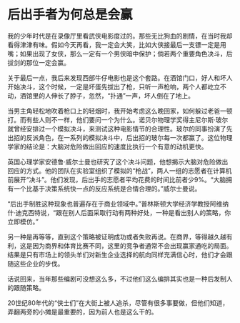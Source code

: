 # 后出手者为何总是会赢

我的少年时代是在录像厅里看武侠电影度过的。那些无比狗血的剧情，在当时我却看得津津有味。假如今天再看，我一定会大笑，比如大侠接最后一支镖一定是用嘴；如果出现了女侠，那么一定有一个男侠暗中保护；倘若两个重要角色决斗，后拔剑的那位一定会赢。 

关于最后一点，我后来发现西部牛仔电影也是这个套路。在酒馆门口，好人和坏人开始决斗，这个时候，一定是坏蛋先拔出了枪，只听一声枪响，两个人都屹立不动，酒馆里的人伸长了脖子，忽然，“扑通”一声，坏人倒在了地上。 

当男主角轻松地吹着枪口上的轻烟时，我开始考虑这么晚回家，如何躲过老爸一顿打。而有些人则不一样，他们要问一个为什么。诺贝尔物理学奖得主尼尔斯·玻尔就曾经安排过一个模拟决斗，来测试这种电影情节的合理性。玻尔的同事扮演了先出招的反派角色，在一系列的模拟决斗中，后出招的玻尔每一次都赢了。这位物理学家的结论是：大脑对危险做出回应的速度比执行一个有意的动机更快。 

英国心理学家安德鲁·威尔士曼也研究了这个决斗问题，他想揭示大脑对危险做出回应的方式。他的团队在实验室组织了模拟的“枪战”，两人一组的志愿者在计算机前展开“决斗”。他们发现，后出手的志愿者平均花费的时间比前者少9%。“大脑拥有一个比基于决策系统快一点的反应系统是合情合理的。”威尔士曼说。 

“后出手制胜这种现象也普遍存在于商业领域中。”普林斯顿大学经济学教授阿维纳什·迪克西特说，“跟在别人后面采取行动有两种好处，一种是看出别人的策略，你立即模仿。” 

另一种是再等等，直到这个策略被证明成功或者失败再说。在商界，等得越久越有利，这是因为商界和体育比赛不同，这里的竞争者通常不会出现赢家通吃的局面。结果是只有市场上的领头羊们对新生企业选择的航向同样充满信心时，他们才会跟随这些企业的步伐。 

话说回来，当年那些编剧可没想这么多，不过他们这么编排其实也是一种后发制人的跟随策略。 

20世纪80年代的“侠士们”在大街上被人追杀，尽管有很多事要做，但他们知道，弄翻两旁的小摊是最重要的，因为前人也是这么干的。